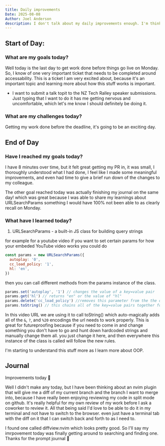 ```yaml
---
title: Daily improvements
Date: 2025-08-08
Author: Joel Anderson
description: I don't talk about my daily improvements enough. I'm thinking to add a heading for what I improved today, but I like to keep things simple, simplicity is easier to maintain, despite the never ending battle with entropy.
---
```


## Start of Day:

### What are my goals today?
Well today is the last day to get work done before things go live on Monday. So, I know of one very important ticket that needs to be completed around accessability. This is a ticket I am very excited about, because it's an important topic and learning more about how this stuff works is important.
- I want to submit a talk topit to the NZ Tech Ralley speaker submissions. Just typing that I want to do it has me getting nervous and uncomfortable, which let's me know I should definitely be doing it.

### What are my challenges today?
Getting my work done before the deadline, it's going to be an exciting day.


## End of Day

### Have I reached my goals today?
I have 8 minutes over time, but it felt great getting my PR in, it was small, I thoroughly understood what I had done, I feel like I made some meaningful improvements, and even had time to give a brief run down of the changes to my colleague.

The other goal reached today was actually finishing my journal on the same day! which was great because I was able to share my learnings about URLSearchParams something I would have 100% not been able to as clearly recall on Monday.

### What have I learned today?
1. URLSearchParams - a built-in JS class for building query strings

for example for a youtube video if you want to set certain params for how your embeded YouTube video works you could do
```js
const params = new URLSearchParams({
  autoplay: '0',
  cc_load_policy: '1',
  hl: 'en',
})
```
then you can call different methods from the params instance of the class.
```js
params.set('autoplay', '1') // changes the value of a key=value pair
params.get('hl') // returns "en" or the value of "hl"
params.delete('cc_load_policy') //removes this parameter from the the object with the quoted key
params.toString() // this chains all of the key=value pairs together formatted for a URL.
```

In this video URL we are using it to call toString() which auto-magically adds all of the `&`, `?`, and `%20` encodings the url needs to work properly. This is great for futureproofing because if you need to come in and change something you don't have to go and hunt down hardcoded strings and manually change them all. you just change it here, and then everywhere this instance of the class is called will follow the new rules.

I'm starting to understand this stuff more as I learn more about OOP.

## Journal
Improvements today :thinking:

Well I didn't make any today, but I have been thinking about an nvim plugin that will give me a diff of my current branch and the branch I want to merge into, because I have really been enjoying reviewing my code in split mode on github. It's really helpful for my own review of my work before I ask a coworker to review it. All that being said I'd love to be able to do it in my terminal and not have to switch to the browser. even just have a terminal tab with the diff on it that I can switch back and forth to as I need to.

I found one called diffview.nvim which looks pretty good. So I'll say my imrpovement today was finally getting around to searching and finding one. Thanks for the prompt journal :rofl:
